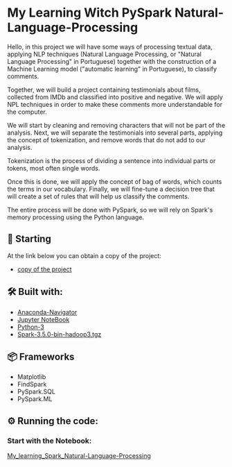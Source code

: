 # My Learning Witch PySpark Natural-Language-Processing

Hello, in this project we will have some ways of processing textual data, applying NLP techniques (Natural Language Processing, or "Natural Language Processing" in Portuguese) together with the construction of a Machine Learning model ("automatic learning" in Portuguese), to classify comments.

Together, we will build a project containing testimonials about films, collected from IMDb and classified into positive and negative. We will apply NPL techniques in order to make these comments more understandable for the computer.

We will start by cleaning and removing characters that will not be part of the analysis. Next, we will separate the testimonials into several parts, applying the concept of tokenization, and remove words that do not add to our analysis.

Tokenization is the process of dividing a sentence into individual parts or tokens, most often single words.

Once this is done, we will apply the concept of bag of words, which counts the terms in our vocabulary. Finally, we will fine-tune a decision tree that will create a set of rules that will help us classify the comments.

The entire process will be done with PySpark, so we will rely on Spark's memory processing using the Python language.

## 🚀 Starting

At the link below you can obtain a copy of the project:
* [copy of the project](https://github.com/OtnielGomes/My_learning_Spark_Classifier/archive/refs/heads/main.zip)

## 🛠️ Built with:

* [Anaconda-Navigator](https://www.anaconda.com/)
* [Jupyter NoteBook](https://jupyter.org/install)
* [Python-3](https://www.python.org/downloads/)
* [Spark-3.5.0-bin-hadoop3.tgz](https://www.apache.org/dyn/closer.lua/spark/spark-3.5.0/spark-3.5.0-bin-hadoop3.tgz)
## 📦 Frameworks  

* Matplotlib
* FindSpark
* PySpark.SQL
* PySpark.ML

## ⚙️ Running the code:

### Start with the Notebook:
[My_learning_Spark_Natural-Language-Processing](https://github.com/OtnielGomes/My_learning_Spark_Natural-Language-Processing/blob/main/My_Learning_With_PySpark-NPL.ipynb)
